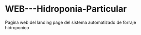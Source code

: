 # WEB---Hidroponia-Particular
Pagina web del landing page del sistema automatizado de forraje hidroponico

